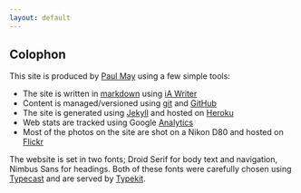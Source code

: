 ```yaml
---
layout: default
---
```

## Colophon

This site is produced by <a href="/about">Paul May</a> using a few simple tools:

* The site is written in <a href="http://daringfireball.net/projects/markdown/">markdown</a> using <a href="http://www.iawriter.com">iA Writer</a>
* Content is managed/versioned using <a href="http://git-scm.com/">git</a> and <a href="https://github.com/paulmmay/blog.paulmay.org">GitHub</a>
* The site is generated using <a href="https://github.com/mojombo/jekyll/wiki">Jekyll</a> and hosted on <a href="http://www.heroku.com">Heroku</a>
* Web stats are tracked using Google <a href="http://google.com/analytics">Analytics</a>
* Most of the photos on the site are shot on a Nikon D80 and hosted on <a href="http://www.flickr.com/paulmmay">Flickr</a>

The website is set in two fonts; Droid Serif for body text and navigation, <span class="nimbus">Nimbus Sans</span> for headings. Both of these fonts were carefully chosen using <a href="http://www.typecastapp.com">Typecast</a> and are served by <a href="http://www.typekit.com">Typekit</a>. 
 